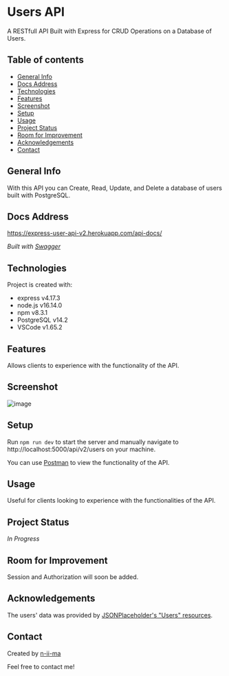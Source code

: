 # Users API

A RESTfull API Built with Express for CRUD Operations on a Database of Users.

## Table of contents
+ [General Info](#general-info)
+ [Docs Address](#docs-address)
+ [Technologies](#technologies)
+ [Features](#features)
+ [Screenshot](#screenshot)
+ [Setup](#setup)
+ [Usage](#usage)
+ [Project Status](#project-status)
+ [Room for Improvement](#room-for-improvement)
+ [Acknowledgements](#acknowledgements)
+ [Contact](#contact)

## General Info
With this API you can Create, Read, Update, and Delete a database of users built with PostgreSQL.

## Docs Address
https://express-user-api-v2.herokuapp.com/api-docs/

*Built with [Swagger](https://swagger.io/)*

## Technologies
Project is created with:
+ express v4.17.3
+ node.js v16.14.0
+ npm v8.3.1
+ PostgreSQL v14.2
+ VSCode v1.65.2

## Features
Allows clients to experience with the functionality of the API.

## Screenshot
![image](https://user-images.githubusercontent.com/88039431/157901194-b95462c9-d542-49aa-815a-5817b3125ff9.png)

## Setup
Run ```npm run dev``` to start the server and manually navigate to http://localhost:5000/api/v2/users on your machine.

You can use [Postman](https://www.postman.com/) to view the functionality of the API.

## Usage
Useful for clients looking to experience with the functionalities of the API.

## Project Status
*In Progress*

## Room for Improvement
Session and Authorization will soon be added.

## Acknowledgements
The users' data was provided by [JSONPlaceholder's "Users" resources](https://jsonplaceholder.typicode.com/users).

## Contact
Created by [n-ii-ma](https://github.com/n-ii-ma)

Feel free to contact me!

